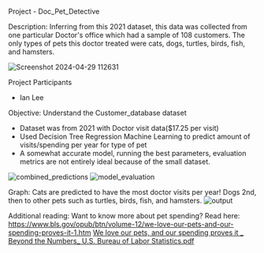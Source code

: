 Project - Doc_Pet_Detective

Description: Inferring from this 2021 dataset, this data was collected from one particular Doctor's office which had a sample of 108 customers. The only types of pets this doctor treated were cats, dogs, turtles, birds, fish, and hamsters.

![Screenshot 2024-04-29 112631](https://github.com/pachinkodealer/Doc_Pet_Detective/assets/75056795/8229778b-601b-4726-87b4-b4baaa33c961)

Project Participants
- Ian Lee

Objective: Understand the Customer_database dataset
- Dataset was from 2021 with Doctor visit data($17.25 per visit)
- Used Decision Tree Regression Machine Learning to predict amount of visits/spending per year for type of pet
- A somewhat accurate model, running the best parameters, evaluation metrics are not entirely ideal because of the small dataset.
  
![combined_predictions](https://github.com/pachinkodealer/Doc_Pet_Detective/assets/75056795/d45b44db-6eb9-4510-af0f-bc0b4df26420)
![model_evaluation](https://github.com/pachinkodealer/Doc_Pet_Detective/assets/75056795/f2cbfca1-ca0e-417a-8c98-e580151a0590)


Graph: Cats are predicted to have the most doctor visits per year! Dogs 2nd, then to other pets such as turtles, birds, fish, and hamsters.
![output](https://github.com/pachinkodealer/Doc_Pet_Detective/assets/75056795/3320dfb5-59ae-4d05-bd97-4df4b8ba9aa8)

Additional reading: Want to know more about pet spending? Read here: https://www.bls.gov/opub/btn/volume-12/we-love-our-pets-and-our-spending-proves-it-1.htm [We love our pets, and our spending proves it _ Beyond the Numbers_ U.S. Bureau of Labor Statistics.pdf](https://github.com/pachinkodealer/Doc_Pet_Detective/files/15151687/We.love.our.pets.and.our.spending.proves.it._.Beyond.the.Numbers_.U.S.Bureau.of.Labor.Statistics.pdf)
